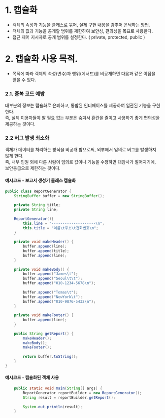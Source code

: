 
# 1. 캡슐화
- 객체의 속성과 기능을 클래스로 묶어, 실제 구현 내용을 감추어 은닉하는 방법.
- 객체의 값과 기능을 공개할 범위를 제한하여 보안성, 편의성을 목표로 사용한다.
- 접근 제어 지시자로 공개 범위를 설정한다. ( private, protected, public )


# 2. 캡슐화 사용 목적.
- 목적에 따라 객체의 속성(변수)과 행위(메서드)를 비공개하면 다음과 같은 이점을 얻을 수 있다.

### 2.1. 중복 코드 예방
대부분의 정보는 캡슐화로 은폐하고, 통합된 인터페이스를 제공하여 일관된 기능을 구현한다.\
즉, 실제 이용자들이 알 필요 없는 부분은 숨겨서 혼란을 줄이고 사용하기 좋게 편의성을 제공하는 것이다.

### 2.2 버그 발생 최소화
객체가 데이터를 처리하는 방식을 비공개 함으로써, 외부에서 임의로 버그를 발생하지 않게 한다.\
즉, 내부 인원 외에 다른 사람이 임의로 값이나 기능을 수정하면 대참사가 벌어지기에, 보안등급으로 제한하는 것이다.


#### 예시코드 - 보고서 생성기 클래스 캡슐화
```java
public class ReportGenerator {
	StringBuffer buffer = new StringBuffer();
	
	private String title;
	private String line;
	
	ReportGenerator(){
		this.line = "--------------------\n";
		this.title = "이름\t주소\t전화번호\n";
	}
	
	private void makeHeader() {
		buffer.append(line);
		buffer.append(title);
		buffer.append(line);
	}
	
	private void makeBody() {
		buffer.append("James\t");
		buffer.append("Seoul\t\t");
		buffer.append("010-1234-5678\n");
		
		buffer.append("Tomas\t");
		buffer.append("NewYork\t");
		buffer.append("010-9876-5432\n");
	}
	
	private void makeFooter() {
		buffer.append(line);
	}
	
	public String getReport() {
		makeHeader();
		makeBody();
		makeFooter();
		
		return buffer.toString();
	}
}
```

#### 예시코드 - 캡슐화된 객체 사용
```java
	public static void main(String[] args) {
		ReportGenerator reportBuilder = new ReportGenerator();
		String result = reportBuilder.getReport();
		
		System.out.println(result);
	}
```
